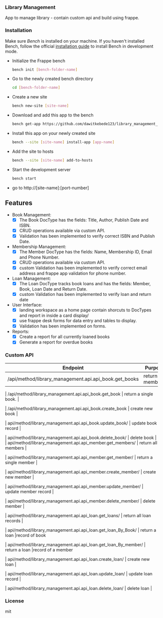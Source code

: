 ### Library Management

App to manage library - contain custom api and build using frappe.

### Installation

Make sure *Bench* is installed on your machine. If you haven't installed Bench, follow the official [installation guide](https://frappeframework.com/docs/user/en/installation) to install Bench in development mode.

- Initialize the Frappe bench

  ```bash
  bench init [bench-folder-name]
  ```

- Go to the newly created bench directory

  ```bash
  cd [bench-folder-name]
  ```

- Create a new site

  ```bash
  bench new-site [site-name]
  ```

- Download and add this app to the bench

  ```bash
  bench get-app https://github.com/dawitkebede123/library_management_system
  ```

- Install this app on your newly created site

  ```bash
  bench --site [site-name] install-app [app-name]
  ```

- Add the site to hosts

  ```bash
  bench --site [site-name] add-to-hosts
  ```

- Start the development server
  
  ```bash
  bench start
  ```
- go to http://[site-name]:[port-number]

## Features

- Book Management:
  - [x] The Book DocType has the fields: Title, Author, Publish Date and ISBN.
  - [x] CRUD operations available via custom API.
  - [x] Validation has been implemented to verify correct ISBN and Publish Date.
- Membership Management:
  - [x] The Member DocType has the fields: Name, Membership ID, Email and Phone     Number.
  - [x] CRUD operations available via custom API.
  - [x] custom Validation has been implemented to verify correct email address and frappe app validation for phone number.
- Loan Management:
  - [x] The Loan DocType tracks book loans and has the fields: Member, Book, Loan Date and Return Date.
  - [x] custom Validation has been implemented to verify loan and return date
- User Interface:
  - [x] landing workspace as a home page contain shorcuts to DocTypes and report in inside a card display/
  - [x] use frappe desk forms for data entry and tables to display.
  - [x] Validation has been implemented on forms.
- Reports:
  - [x] Create a report for all currently loaned books
  - [x] Generate a report for overdue books

### Custom API 
| Endpoint | Purpose |
|------|-----------|
| /api/method/library_management.api.api_book.get_books | return all members. |

| /api/method/library_management.api.api_book.get_book | return a single book. |

| /api/method/library_management.api.api_book.create_book | create new book |

| api/method/library_management.api.api_book.update_book/ | update book record |

| api/method/library_management.api.api_book.delete_book/ | delete book |
| api/method/library_management.api.api_member.get_members/ |  return all members |

| api/method/library_management.api.api_member.get_member/  | return a single member |

| api/method/library_management.api.api_member.create_member/ | create new member |

| api/method/library_management.api.api_member.update_member/ | update member record |

| api/method/library_management.api.api_member.delete_member/ | delete member |

| api/method/library_management.api.api_loan.get_loans/  | return all loan records |

| api/method/library_management.api.api_loan.get_loan_By_Book/  | return a loan |record of book 

| api/method/library_management.api.api_loan.get_loan_By_member/ |  return a loan |record of a member 

| api/method/library_management.api.api_loan.create_loan/ | create new loan |

| api/method/library_management.api.api_loan.update_loan/ | update loan record |

| api/method/library_management.api.api_loan.delete_loan/ | delete loan |
### License

mit
